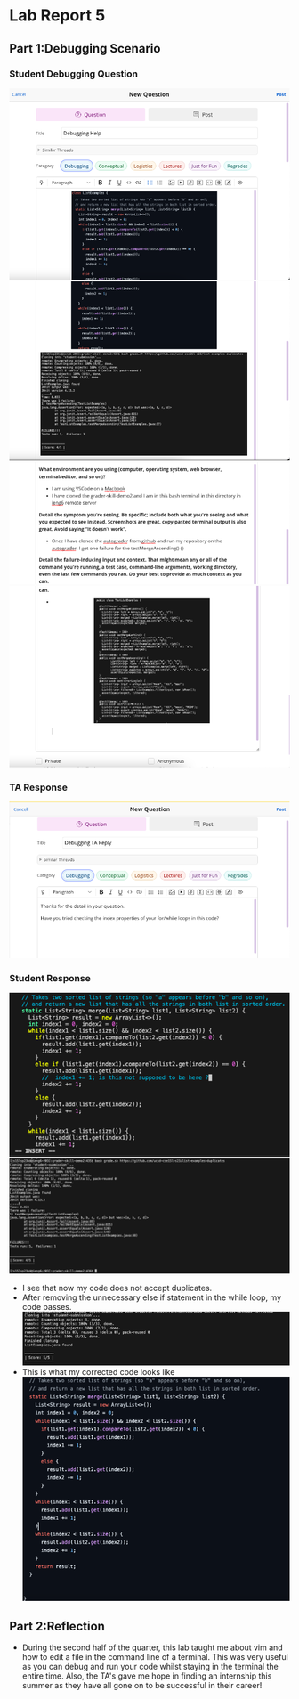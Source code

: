 # Lab Report 5
## Part 1:Debugging Scenario
### Student Debugging Question
![Part 1 of Student Bug Thread](part1.png)
![Part 2 of Student Bug Thread](part2.png)
![Part 3 of Student Bug Thread](part3.png)
![Part 4 of Student Bug Thread](part4.png)
### TA Response
![TA Response](TAResponse.png)
### Student Response
![Student Fix to TA suggestion](StudentResponse.png)
![Student Output after Fix](StudentResponse2.png)
- I see that now my code does not accept duplicates. 
- After removing the unnecessary else if statement in the while loop, my code passes.
![Student Code Successful Output](StudentResponse3.png)
- This is what my corrected code looks like
![Corrected ListExamples.java](StudentResponse4.png)

## Part 2:Reflection
- During the second half of the quarter, this lab taught me about vim and how to edit a file in the command line of a terminal. This was very useful as you can debug and run your code whilst staying in the terminal the entire time. Also, the TA's gave me hope in finding an internship this summer as they have all gone on to be successful in their career!
